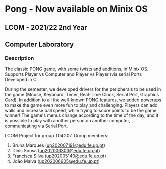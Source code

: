# Pong - Now available on Minix OS
## LCOM - 2021/22 2nd Year

## Computer Laboratory

### Description

The classic PONG game, with some twists and additions, in Minix OS. Supports Player vs Computer and Player vs Player (via serial Port). Developed in C.

During the semester, we developed drivers for the peripherals to be used in the game (Mouse, Keyboard, Timer, Real-Time Clock, Serial Port, Graphics Card).
In addition to all the well-known PONG features, we added powerups to make the game even more fun to play and challenging. Players can add walls and increase ball speed, while trying to score points to be the game winner! The game's menus change according to the time of the day, and it is possible to play with another person on another computer, communicating via Serial Port.


LCOM Project for group T04G07.
Group members:

1. Bruna Marques (up202007191@edu.fe.up.pt)
2. Dinis Sousa (up202006303@edu.fe.up.pt)
3. Francisca Silva (up202005140@edu.fe.up.pt)
4. João Malva (up202006605@edu.fe.up.pt)
